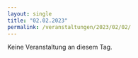 ```yaml
---
layout: single
title: "02.02.2023"
permalink: /veranstaltungen/2023/02/02/
---
```


Keine Veranstaltung an diesem Tag.
